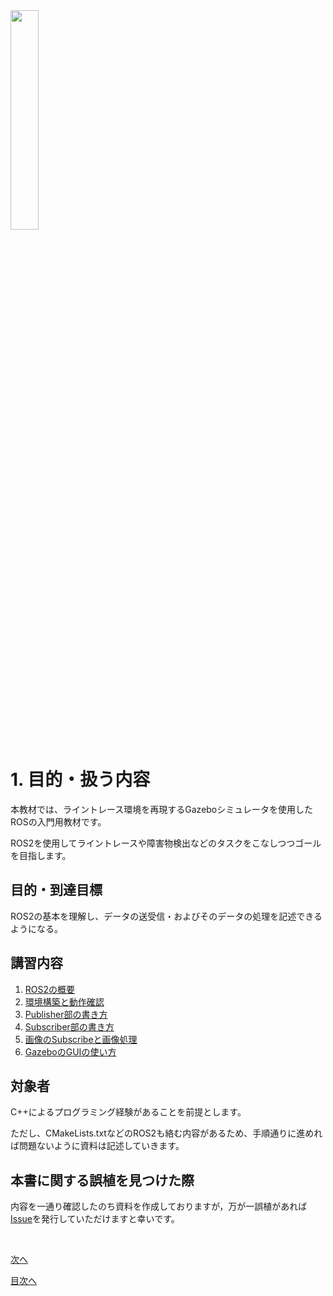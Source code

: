 <img src="https://harvestx.jp/img/logo-red.svg" width="30%">

# 1. 目的・扱う内容

本教材では、ライントレース環境を再現するGazeboシミュレータを使用したROSの入門用教材です。

ROS2を使用してライントレースや障害物検出などのタスクをこなしつつゴールを目指します。

## 目的・到達目標

ROS2の基本を理解し、データの送受信・およびそのデータの処理を記述できるようになる。

## 講習内容

1. [ROS2の概要](./part2.md)
2. [環境構築と動作確認](./part3.md)
3. [Publisher部の書き方](./part4.md)
4. [Subscriber部の書き方](./part5.md)
5. [画像のSubscribeと画像処理](./part6.md)
6. [GazeboのGUIの使い方](./gazebo_tutorial.md)

## 対象者

C++によるプログラミング経験があることを前提とします。

ただし、CMakeLists.txtなどのROS2も絡む内容があるため、手順通りに進めれば問題ないように資料は記述していきます。


## 本書に関する誤植を見つけた際
内容を一通り確認したのち資料を作成しておりますが，万が一誤植があれば[Issue](https://github.com/HarvestX/h6x-Internship/issues)を発行していただけますと幸いです。

<br>

[次へ](./part2.md)

[目次へ](./README.md)

